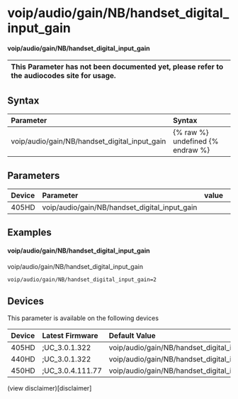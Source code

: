 ﻿---
description: voip/audio/gain/NB/handset_digital_input_gain
search:
    keywords: ['voip','audio','gain','NB','handset_digital_input_gain']
---

# voip/audio/gain/NB/handset_digital_input_gain

#### voip/audio/gain/NB/handset_digital_input_gain


| This Parameter has not been documented yet, please refer to the audiocodes site for usage.  |
| :--- |

## Syntax
| Parameter | Syntax |
| :--- | :--- |
|voip/audio/gain/NB/handset_digital_input_gain | {% raw %} undefined {% endraw %} |

## Parameters
|Device|Parameter|value|Description|
|:---|:---|:---|:---|
| 405HD | voip/audio/gain/NB/handset_digital_input_gain |  |  |

## Examples
#### voip/audio/gain/NB/handset_digital_input_gain

voip/audio/gain/NB/handset_digital_input_gain

```
voip/audio/gain/NB/handset_digital_input_gain=2
```

## Devices
This parameter is available on the following devices

| Device | Latest Firmware | Default Value |
|:---|:---|:---|
| 405HD | ;UC_3.0.1.322 | voip/audio/gain/NB/handset_digital_input_gain=2 
| 440HD | ;UC_3.0.1.322 | voip/audio/gain/NB/handset_digital_input_gain=7 
| 450HD | ;UC_3.0.4.111.77 | voip/audio/gain/NB/handset_digital_input_gain=7 

(view disclaimer)[disclaimer]
